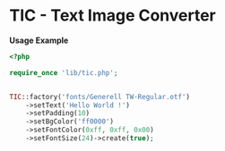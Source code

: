 # TIC - Text Image Converter

**Usage Example**
```php
<?php

require_once 'lib/tic.php';


TIC::factory('fonts/Generell TW-Regular.otf')
    ->setText('Hello World !')
    ->setPadding(10)
    ->setBgColor('ff0000')
    ->setFontColor(0xff, 0xff, 0x00)
    ->setFontSize(24)->create(true);
```
